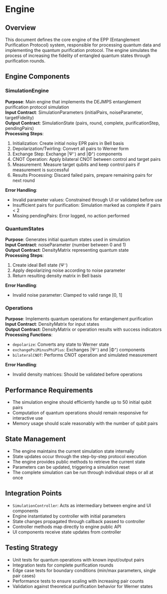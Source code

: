 # Engine

## Overview
This document defines the core engine of the EPP (Entanglement Purification Protocol) system, responsible for processing quantum data and implementing the quantum purification protocol. The engine simulates the process of increasing the fidelity of entangled quantum states through purification rounds.

## Engine Components

### SimulationEngine
**Purpose**: Main engine that implements the DEJMPS entanglement purification protocol simulation  
**Input Contract**: SimulationParameters (initialPairs, noiseParameter, targetFidelity)  
**Output Contract**: SimulationState (pairs, round, complete, purificationStep, pendingPairs)  
**Processing Steps**:
1. Initialization: Create initial noisy EPR pairs in Bell basis
2. Depolarization/Twirling: Convert all pairs to Werner form
3. Exchange Step: Exchange |Ψ⁻⟩ and |Φ⁺⟩ components
4. CNOT Operation: Apply bilateral CNOT between control and target pairs
5. Measurement: Measure target qubits and keep control pairs if measurement is successful
6. Results Processing: Discard failed pairs, prepare remaining pairs for next round

**Error Handling**:
- Invalid parameter values: Constrained through UI or validated before use
- Insufficient pairs for purification: Simulation marked as complete if pairs < 2
- Missing pendingPairs: Error logged, no action performed

### QuantumStates
**Purpose**: Generates initial quantum states used in simulation  
**Input Contract**: noiseParameter (number between 0 and 1)  
**Output Contract**: DensityMatrix representing quantum state  
**Processing Steps**:
1. Create ideal Bell state (Ψ⁻)
2. Apply depolarizing noise according to noise parameter
3. Return resulting density matrix in Bell basis

**Error Handling**:
- Invalid noise parameter: Clamped to valid range [0, 1]

### Operations
**Purpose**: Implements quantum operations for entanglement purification  
**Input Contract**: DensityMatrix for input states  
**Output Contract**: DensityMatrix or operation results with success indicators  
**Processing Functions**:
- `depolarize`: Converts any state to Werner state
- `exchangePsiMinusPhiPlus`: Exchanges |Ψ⁻⟩ and |Φ⁺⟩ components
- `bilateralCNOT`: Performs CNOT operation and simulated measurement

**Error Handling**:
- Invalid density matrices: Should be validated before operations

## Performance Requirements
- The simulation engine should efficiently handle up to 50 initial qubit pairs
- Computation of quantum operations should remain responsive for interactive use
- Memory usage should scale reasonably with the number of qubit pairs

## State Management
- The engine maintains the current simulation state internally
- State updates occur through the step-by-step protocol execution
- The engine provides public methods to retrieve the current state
- Parameters can be updated, triggering a simulation reset
- The complete simulation can be run through individual steps or all at once

## Integration Points
- `SimulationController`: Acts as intermediary between engine and UI components
- Engine instantiated by controller with initial parameters
- State changes propagated through callback passed to controller
- Controller methods map directly to engine public API
- UI components receive state updates from controller

## Testing Strategy
- Unit tests for quantum operations with known input/output pairs
- Integration tests for complete purification rounds
- Edge case tests for boundary conditions (min/max parameters, single pair cases)
- Performance tests to ensure scaling with increasing pair counts
- Validation against theoretical purification behavior for Werner states 